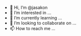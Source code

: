 - 👋 Hi, I’m @jasakon
- 👀 I’m interested in ...
- 🌱 I’m currently learning ...
- 💞️ I’m looking to collaborate on ...
- 📫 How to reach me ...

<!---
jasakon/jasakon is a ✨ special ✨ repository because its `README.md` (this file) appears on your GitHub profile.
You can click the Preview link to take a look at your changes.
--->
